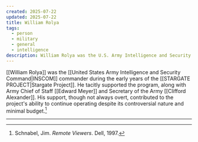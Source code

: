 ```yaml
---
created: 2025-07-22
updated: 2025-07-22
title: William Rolya
tags:
  - person
  - military
  - general
  - intelligence
description: William Rolya was the U.S. Army Intelligence and Security Command (INSCOM) commander who supported the Stargate Project.
---
```


[[William Rolya]] was the [[United States Army Intelligence and Security Command|INSCOM]] commander during the early years of the [[STARGATE PROJECT|Stargate Project]]. He tacitly supported the program, along with Army Chief of Staff [[Edward Meyer]] and Secretary of the Army [[Clifford Alexander]]. His support, though not always overt, contributed to the project's ability to continue operating despite its controversial nature and minimal budget.[^1]

---

[^1]: Schnabel, Jim. *Remote Viewers*. Dell, 1997.